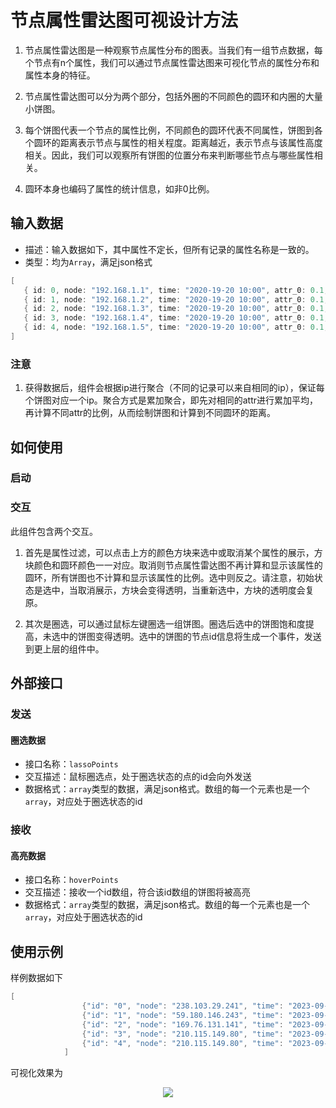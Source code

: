 # 节点属性雷达图可视设计方法

1. 节点属性雷达图是一种观察节点属性分布的图表。当我们有一组节点数据，每个节点有n个属性，我们可以通过节点属性雷达图来可视化节点的属性分布和属性本身的特征。

2. 节点属性雷达图可以分为两个部分，包括外圈的不同颜色的圆环和内圈的大量小饼图。

3. 每个饼图代表一个节点的属性比例，不同颜色的圆环代表不同属性，饼图到各个圆环的距离表示节点与属性的相关程度。距离越近，表示节点与该属性高度相关。因此，我们可以观察所有饼图的位置分布来判断哪些节点与哪些属性相关。

4. 圆环本身也编码了属性的统计信息，如非0比例。

## 输入数据

+ 描述：输入数据如下，其中属性不定长，但所有记录的属性名称是一致的。
+ 类型：均为`Array`，满足json格式
```c
[
   { id: 0, node: "192.168.1.1", time: "2020-19-20 10:00", attr_0: 0.1, ..., attr_n: 0.1 },
   { id: 1, node: "192.168.1.2", time: "2020-19-20 10:00", attr_0: 0.1, ..., attr_n: 0.1 },
   { id: 2, node: "192.168.1.3", time: "2020-19-20 10:00", attr_0: 0.1, ..., attr_n: 0.1 },
   { id: 3, node: "192.168.1.4", time: "2020-19-20 10:00", attr_0: 0.1, ..., attr_n: 0.1 },
   { id: 4, node: "192.168.1.5", time: "2020-19-20 10:00", attr_0: 0.1, ..., attr_n: 0.1 },
]
```
### 注意
1. 获得数据后，组件会根据ip进行聚合（不同的记录可以来自相同的ip），保证每个饼图对应一个ip。聚合方式是累加聚合，即先对相同的attr进行累加平均，再计算不同attr的比例，从而绘制饼图和计算到不同圆环的距离。

## 如何使用
### 启动

### 交互
此组件包含两个交互。

1. 首先是属性过滤，可以点击上方的颜色方块来选中或取消某个属性的展示，方块颜色和圆环颜色一一对应。取消则节点属性雷达图不再计算和显示该属性的圆环，所有饼图也不计算和显示该属性的比例。选中则反之。请注意，初始状态是选中，当取消展示，方块会变得透明，当重新选中，方块的透明度会复原。

2. 其次是圈选，可以通过鼠标左键圈选一组饼图。圈选后选中的饼图饱和度提高，未选中的饼图变得透明。选中的饼图的节点id信息将生成一个事件，发送到更上层的组件中。

## 外部接口

### 发送
#### 圈选数据
+ 接口名称：`lassoPoints`
+ 交互描述：鼠标圈选点，处于圈选状态的点的id会向外发送
+ 数据格式：`array`类型的数据，满足json格式。数组的每一个元素也是一个`array`，对应处于圈选状态的id

### 接收
#### 高亮数据
+ 接口名称：`hoverPoints`
+ 交互描述：接收一个id数组，符合该id数组的饼图将被高亮
+ 数据格式：`array`类型的数据，满足json格式。数组的每一个元素也是一个`array`，对应处于圈选状态的id

## 使用示例
样例数据如下
```c
[
                {"id": "0", "node": "238.103.29.241", "time": "2023-09-21 00:00:00", "attr_0": 0, "attr_1": 0, "attr_2": 0, "attr_3": 9.56218651138595, "attr_4": 0, "attr_5": 5.966521018056097, "attr_6": 0, "attr_7": 0, "attr_8": 0, "attr_9": 0, "attr_10": 0, "attr_11": 2.055553380512558, "attr_12": 0, "attr_13": 4.657096513034372, "attr_14": 9.837651048084641, "attr_15": 9.158556075592006, "attr_16": 9.717660772291145, "attr_17": 3.035579956028852, "attr_18": 4.330988990440886, "attr_19": 0, "attr_20": 5.929435955792148, "attr_21": 1.8587247949595276, "attr_22": 3.0692302440259898, "attr_23": 0.8143816977305307}, 
                {"id": "1", "node": "59.180.146.243", "time": "2023-09-02 00:00:00", "attr_0": 0, "attr_1": 0, "attr_2": 0, "attr_3": 0, "attr_4": 0, "attr_5": 5.580977879421724, "attr_6": 0, "attr_7": 0, "attr_8": 3.836884360187377, "attr_9": 0, "attr_10": 4.0999822732473, "attr_11": 1.2932375677836894, "attr_12": 2.7152406798454054, "attr_13": 3.9315468792080885, "attr_14": 0, "attr_15": 0, "attr_16": 2.8626181749204394, "attr_17": 7.932111177732141, "attr_18": 8.420848396757595, "attr_19": 0.12639855724374427, "attr_20": 3.1204121279813544, "attr_21": 0.2835719853276486, "attr_22": 8.838561234867669, "attr_23": 9.304053695951076}, 
                {"id": "2", "node": "169.76.131.141", "time": "2023-09-08 00:00:00", "attr_0": 0, "attr_1": 0, "attr_2": 0, "attr_3": 0, "attr_4": 0, "attr_5": 0, "attr_6": 7.558999656579822, "attr_7": 8.216863336221252, "attr_8": 6.88822739917957, "attr_9": 0, "attr_10": 0, "attr_11": 2.302691664817268, "attr_12": 0, "attr_13": 2.7829147997185375, "attr_14": 0, "attr_15": 0.9658692360806431, "attr_16": 3.2486593029106148, "attr_17": 3.181826107798069, "attr_18": 2.4854341574686725, "attr_19": 8.210032694468683, "attr_20": 2.0321570178788373, "attr_21": 9.650744413331045, "attr_22": 1.658946999642994, "attr_23": 7.870103448491248}, 
                {"id": "3", "node": "210.115.149.80", "time": "2023-09-26 00:00:00", "attr_0": 0, "attr_1": 0, "attr_2": 0, "attr_3": 0, "attr_4": 0, "attr_5": 0, "attr_6": 0, "attr_7": 9.216970572807027, "attr_8": 2.082845392055922, "attr_9": 2.043498323566917, "attr_10": 6.9335785274666595, "attr_11": 8.404637071747901, "attr_12": 0, "attr_13": 6.939188041712501, "attr_14": 0, "attr_15": 0, "attr_16": 0.596734305458203, "attr_17": 5.3806971027421024, "attr_18": 0, "attr_19": 8.63878107521439, "attr_20": 0, "attr_21": 7.76731628868602, "attr_22": 8.244655709431974, "attr_23": 5.077388504260742},
                {"id": "4", "node": "210.115.149.80", "time": "2023-09-26 00:00:00", "attr_0": 0, "attr_1": 0, "attr_2": 0, "attr_3": 0, "attr_4": 0, "attr_5": 0, "attr_6": 0, "attr_7": 9.216970572807027, "attr_8": 2.082845392055922, "attr_9": 2.043498323566917, "attr_10": 6.9335785274666595, "attr_11": 8.404637071747901, "attr_12": 0, "attr_13": 6.939188041712501, "attr_14": 0, "attr_15": 0, "attr_16": 0.596734305458203, "attr_17": 5.3806971027421024, "attr_18": 0, "attr_19": 8.63878107521439, "attr_20": 0, "attr_21": 7.76731628868602, "attr_22": 8.244655709431974, "attr_23": 4.077388504260742}
            ]
```
可视化效果为
<div align="center"><img src="/topic4/imgs/radviz1.png"></div>
